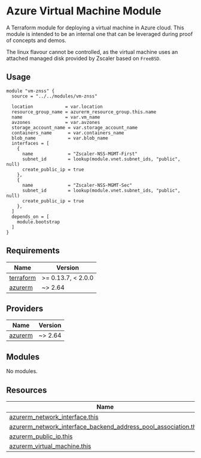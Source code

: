 # Azure Virtual Machine Module

A Terraform module for deploying a virtual machine in Azure cloud. This module is intended to be an internal one that can be leveraged during proof of concepts and demos.

The linux flavour cannot be controlled, as the virtual machine uses an attached managed disk provided by Zscaler based on `FreeBSD`.

## Usage

```hcl
module "vm-znss" {
  source = "../../modules/vm-znss"

  location            = var.location
  resource_group_name = azurerm_resource_group.this.name
  name                = var.vm_name
  avzones             = var.avzones
  storage_account_name = var.storage_account_name
  containers_name      = var.containers_name
  blob_name            = var.blob_name
  interfaces = [
    {
      name             = "Zscaler-NSS-MGMT-First"
      subnet_id        = lookup(module.vnet.subnet_ids, "public", null)
      create_public_ip = true
    },
    {
      name             = "Zscaler-NSS-MGMT-Sec"
      subnet_id        = lookup(module.vnet.subnet_ids, "public", null)
      create_public_ip = true
    },
  ]
  depends_on = [
    module.bootstrap
  ]
}
```

## Requirements

| Name | Version |
|------|---------|
| <a name="requirement_terraform"></a> [terraform](#requirement\_terraform) | >= 0.13.7, < 2.0.0 |
| <a name="requirement_azurerm"></a> [azurerm](#requirement\_azurerm) | ~> 2.64 |

## Providers

| Name | Version |
|------|---------|
| <a name="provider_azurerm"></a> [azurerm](#provider\_azurerm) | ~> 2.64 |

## Modules

No modules.

## Resources

| Name | Type |
|------|------|
| [azurerm_network_interface.this](https://registry.terraform.io/providers/hashicorp/azurerm/latest/docs/resources/network_interface) | resource |
| [azurerm_network_interface_backend_address_pool_association.this](https://registry.terraform.io/providers/hashicorp/azurerm/latest/docs/resources/network_interface_backend_address_pool_association) | resource |
| [azurerm_public_ip.this](https://registry.terraform.io/providers/hashicorp/azurerm/latest/docs/resources/public_ip) | resource |
| [azurerm_virtual_machine.this](https://registry.terraform.io/providers/hashicorp/azurerm/latest/docs/resources/virtual_machine) | resource |

